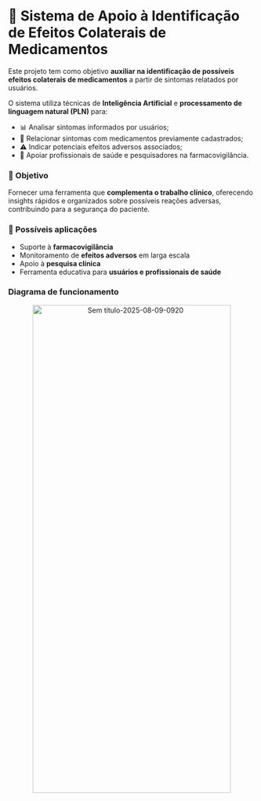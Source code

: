 # 📌 Sistema de Apoio à Identificação de Efeitos Colaterais de Medicamentos

Este projeto tem como objetivo **auxiliar na identificação de possíveis efeitos colaterais de medicamentos** a partir de sintomas relatados por usuários.

O sistema utiliza técnicas de **Inteligência Artificial** e **processamento de linguagem natural (PLN)** para:

* 📊 Analisar sintomas informados por usuários;
* 🔗 Relacionar sintomas com medicamentos previamente cadastrados;
* ⚠️ Indicar potenciais efeitos adversos associados;
* 📑 Apoiar profissionais de saúde e pesquisadores na farmacovigilância.

### 🎯 Objetivo

Fornecer uma ferramenta que **complementa o trabalho clínico**, oferecendo insights rápidos e organizados sobre possíveis reações adversas, contribuindo para a segurança do paciente.

### 🚀 Possíveis aplicações

* Suporte à **farmacovigilância**
* Monitoramento de **efeitos adversos** em larga escala
* Apoio à **pesquisa clínica**
* Ferramenta educativa para **usuários e profissionais de saúde**


### Diagrama de funcionamento
<p align="center">
  <img width="404" height="994" alt="Sem título-2025-08-09-0920" src="https://github.com/user-attachments/assets/d9d871ba-9904-4887-8e79-d048bf0339bb" />
</p>

